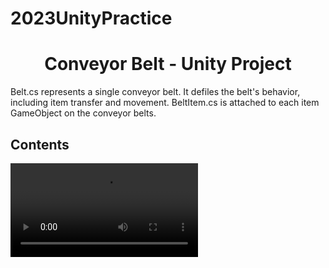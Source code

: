 # 2023UnityPractice

<h1 align="center">
    Conveyor Belt - Unity Project 
</h1>

Belt.cs represents a single conveyor belt. It defiles the belt's behavior, including item transfer and movement. BeltItem.cs is attached to each item GameObject on the conveyor belts. 

## Contents
![Unity Project Demo](videos/UnityPractice230729.mp4)
